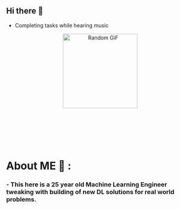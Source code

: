 ## Hi there 👋

<!--
**stalker0418/stalker0418** is a ✨ _special_ ✨ repository because its `README.md` (this file) appears on your GitHub profile.

Here are some ideas to get you started:

- 🔭 I’m currently working on ...
- 🌱 I’m currently learning ...
- 👯 I’m looking to collaborate on ...
- 🤔 I’m looking for help with ...
- 💬 Ask me about ...
- 📫 How to reach me: ...
- 😄 Pronouns: ...
- ⚡ Fun fact: ...
-->
- Completing tasks while hearing music
<!-- <img src="https://github.com/Anmol-Baranwal/Cool-GIFs-For-GitHub/assets/74038190/219bcc70-f5dc-466b-9a60-29653d8e8433" width="500">
 -->
 <p align="center">
  <img height="200" src="https://github-readme-utils.vercel.app/api/gif/anime" alt="Random GiF">
</p>
<br><br>
</br>
</br>
</br>


# About ME 💬 :

### - This here is a 25 year old Machine Learning Engineer tweaking with building of new DL solutions for real world problems.

